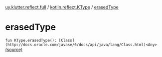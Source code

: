 [uy.klutter.reflect.full](../index.md) / [kotlin.reflect.KType](index.md) / [erasedType](.)


# erasedType
`fun KType.erasedType(): [Class](http://docs.oracle.com/javase/6/docs/api/java/lang/Class.html)<Any>` [(source)](https://github.com/kohesive/klutter/blob/master/reflect-full-jdk6/src/main/kotlin/uy/klutter/reflect/full/Types.kt#L45)


